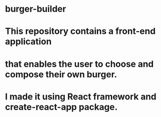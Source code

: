 # burger-builder
# This repository contains a front-end application 
# that enables the user to choose and compose their own burger. 
# I made it using React framework and create-react-app package. 
